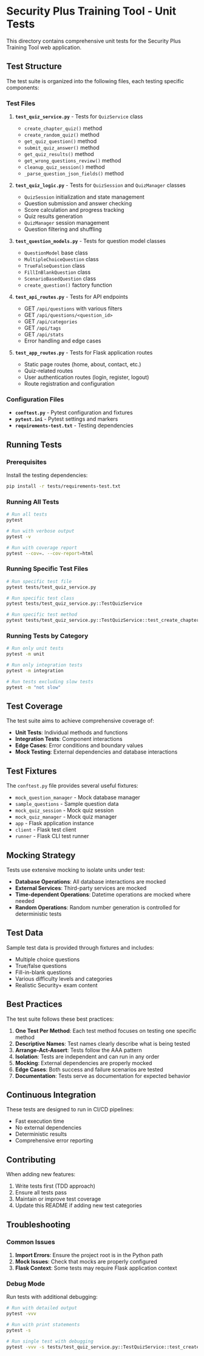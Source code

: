 # Security Plus Training Tool - Unit Tests

This directory contains comprehensive unit tests for the Security Plus Training Tool web application.

## Test Structure

The test suite is organized into the following files, each testing specific components:

### Test Files

1. **`test_quiz_service.py`** - Tests for `QuizService` class
   - `create_chapter_quiz()` method
   - `create_random_quiz()` method
   - `get_quiz_question()` method
   - `submit_quiz_answer()` method
   - `get_quiz_results()` method
   - `get_wrong_questions_review()` method
   - `cleanup_quiz_session()` method
   - `_parse_question_json_fields()` method

2. **`test_quiz_logic.py`** - Tests for `QuizSession` and `QuizManager` classes
   - `QuizSession` initialization and state management
   - Question submission and answer checking
   - Score calculation and progress tracking
   - Quiz results generation
   - `QuizManager` session management
   - Question filtering and shuffling

3. **`test_question_models.py`** - Tests for question model classes
   - `QuestionModel` base class
   - `MultipleChoiceQuestion` class
   - `TrueFalseQuestion` class
   - `FillInBlankQuestion` class
   - `ScenarioBasedQuestion` class
   - `create_question()` factory function

4. **`test_api_routes.py`** - Tests for API endpoints
   - GET `/api/questions` with various filters
   - GET `/api/questions/<question_id>`
   - GET `/api/categories`
   - GET `/api/tags`
   - GET `/api/stats`
   - Error handling and edge cases

5. **`test_app_routes.py`** - Tests for Flask application routes
   - Static page routes (home, about, contact, etc.)
   - Quiz-related routes
   - User authentication routes (login, register, logout)
   - Route registration and configuration

### Configuration Files

- **`conftest.py`** - Pytest configuration and fixtures
- **`pytest.ini`** - Pytest settings and markers
- **`requirements-test.txt`** - Testing dependencies

## Running Tests

### Prerequisites

Install the testing dependencies:

```bash
pip install -r tests/requirements-test.txt
```

### Running All Tests

```bash
# Run all tests
pytest

# Run with verbose output
pytest -v

# Run with coverage report
pytest --cov=. --cov-report=html
```

### Running Specific Test Files

```bash
# Run specific test file
pytest tests/test_quiz_service.py

# Run specific test class
pytest tests/test_quiz_service.py::TestQuizService

# Run specific test method
pytest tests/test_quiz_service.py::TestQuizService::test_create_chapter_quiz_success
```

### Running Tests by Category

```bash
# Run only unit tests
pytest -m unit

# Run only integration tests
pytest -m integration

# Run tests excluding slow tests
pytest -m "not slow"
```

## Test Coverage

The test suite aims to achieve comprehensive coverage of:

- **Unit Tests**: Individual methods and functions
- **Integration Tests**: Component interactions
- **Edge Cases**: Error conditions and boundary values
- **Mock Testing**: External dependencies and database interactions

## Test Fixtures

The `conftest.py` file provides several useful fixtures:

- `mock_question_manager` - Mock database manager
- `sample_questions` - Sample question data
- `mock_quiz_session` - Mock quiz session
- `mock_quiz_manager` - Mock quiz manager
- `app` - Flask application instance
- `client` - Flask test client
- `runner` - Flask CLI test runner

## Mocking Strategy

Tests use extensive mocking to isolate units under test:

- **Database Operations**: All database interactions are mocked
- **External Services**: Third-party services are mocked
- **Time-dependent Operations**: Datetime operations are mocked where needed
- **Random Operations**: Random number generation is controlled for deterministic tests

## Test Data

Sample test data is provided through fixtures and includes:

- Multiple choice questions
- True/false questions
- Fill-in-blank questions
- Various difficulty levels and categories
- Realistic Security+ exam content

## Best Practices

The test suite follows these best practices:

1. **One Test Per Method**: Each test method focuses on testing one specific method
2. **Descriptive Names**: Test names clearly describe what is being tested
3. **Arrange-Act-Assert**: Tests follow the AAA pattern
4. **Isolation**: Tests are independent and can run in any order
5. **Mocking**: External dependencies are properly mocked
6. **Edge Cases**: Both success and failure scenarios are tested
7. **Documentation**: Tests serve as documentation for expected behavior

## Continuous Integration

These tests are designed to run in CI/CD pipelines:

- Fast execution time
- No external dependencies
- Deterministic results
- Comprehensive error reporting

## Contributing

When adding new features:

1. Write tests first (TDD approach)
2. Ensure all tests pass
3. Maintain or improve test coverage
4. Update this README if adding new test categories

## Troubleshooting

### Common Issues

1. **Import Errors**: Ensure the project root is in the Python path
2. **Mock Issues**: Check that mocks are properly configured
3. **Flask Context**: Some tests may require Flask application context

### Debug Mode

Run tests with additional debugging:

```bash
# Run with detailed output
pytest -vvv

# Run with print statements
pytest -s

# Run single test with debugging
pytest -vvv -s tests/test_quiz_service.py::TestQuizService::test_create_chapter_quiz_success
```
